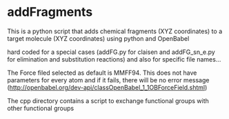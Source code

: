 # addFragments
This is a python script that adds chemical fragments (XYZ coordinates) to a target molecule (XYZ coordinates) using python and OpenBabel

hard coded for a special cases (addFG.py for claisen and addFG_sn_e.py for elimination and substitution reactions) and also for specific file names...

The Force filed selected as default is MMFF94. This does not have parameters for every atom and if it fails, there will be no error message (http://openbabel.org/dev-api/classOpenBabel_1_1OBForceField.shtml)

The cpp directory contains a script to exchange functional groups with other functional groups

